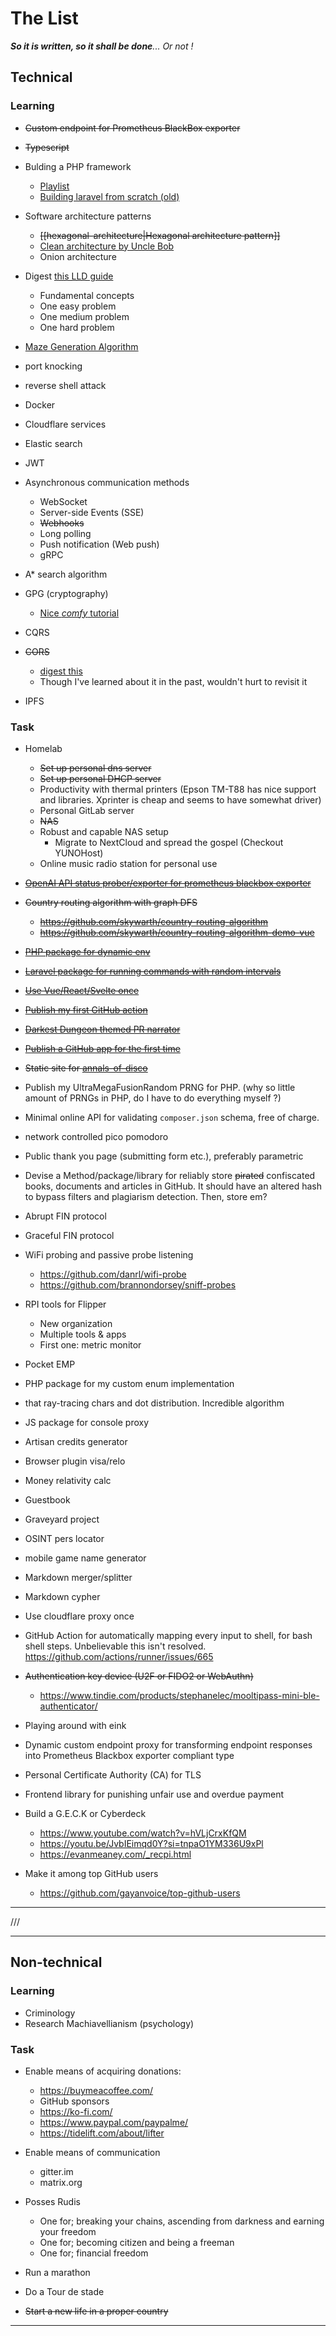 # The List

_**So it is written, so it shall be done**... Or not !_
 
## Technical

### Learning

- ~~Custom endpoint for Prometheus BlackBox exporter~~
- ~~Typescript~~
- Bulding a PHP framework
	- [Playlist](https://www.youtube.com/playlist?list=PLLQuc_7jk__Uk_QnJMPndbdKECcTEwTA1)
	- [Building laravel from scratch (old)](https://www.youtube.com/watch?v=EU7PRmCpx-0&list=PLillGF-RfqbYhQsN5WMXy6VsDMKGadrJ-)
- Software architecture patterns
	- ~~[[hexagonal-architecture|Hexagonal architecture pattern]]~~
	- [Clean architecture by Uncle Bob](https://blog.cleancoder.com/uncle-bob/2012/08/13/the-clean-architecture.html)
	- Onion architecture
- Digest [this LLD guide](https://github.com/ashishps1/awesome-low-level-design)
	- Fundamental concepts
	- One easy problem
	- One medium problem
	- One hard problem
- [Maze Generation Algorithm](https://en.wikipedia.org/wiki/Maze_generation_algorithm)
- port knocking
- reverse shell attack
- Docker
- Cloudflare services
- Elastic search
- JWT

- Asynchronous communication methods
    - WebSocket
    - Server-side Events (SSE)
    - ~~Webhooks~~
    - Long polling
    - Push notification (Web push)
    - gRPC

- A* search algorithm
- GPG (cryptography)
	- [Nice *comfy* tutorial](https://www.youtube.com/watch?v=eLKOIjNFwVs)
- CQRS
- ~~CORS~~
	- [digest this](https://itnext.io/understanding-cors-4157bf640e11)
  - Though I've learned about it in the past, wouldn't hurt to revisit it
- IPFS

### Task

- Homelab
	-  ~~Set up personal dns server~~
	-  ~~Set up personal DHCP server~~
	- Productivity with thermal printers (Epson TM-T88 has nice support and libraries. Xprinter is cheap and seems to have somewhat driver)
	- Personal GitLab server
	- ~~NAS~~
	- Robust and capable NAS setup
		- Migrate to NextCloud and spread the gospel (Checkout YUNOHost)
	- Online music radio station for personal use

- ~~[OpenAI API status prober/exporter for prometheus blackbox exporter](https://github.com/skywarth/openai-api-status-prober)~~
- ~~Country routing algorithm with graph DFS~~
    - ~~https://github.com/skywarth/country-routing-algorithm~~
    - ~~https://github.com/skywarth/country-routing-algorithm-demo-vue~~
- ~~[PHP package for dynamic env](https://github.com/skywarth/laravel-config-mapper)~~
- ~~[Laravel package for running commands with random intervals](https://github.com/skywarth/chaotic-schedule)~~
- ~~[Use Vue/React/Svelte once](https://github.com/skywarth/country-routing-algorithm-demo-vue)~~
- ~~[Publish my first GitHub action](https://github.com/skywarth/vite-github-pages-deployer)~~
- ~~[Darkest Dungeon themed PR narrator](https://github.com/skywarth/darkest-PR)~~
- ~~[Publish a GitHub app for the first time](https://github.com/marketplace/darkest-pr)~~
- ~~Static site for [annals-of-disco](https://github.com/skywarth/annals-of-disco)~~
- Publish my UltraMegaFusionRandom PRNG for PHP. (why so little amount of PRNGs in PHP, do I have to do everything myself ?)
- Minimal online API for validating `composer.json` schema, free of charge.
- network controlled pico pomodoro
- Public thank you page (submitting form etc.), preferably parametric
- Devise a Method/package/library for reliably store ~~pirated~~ confiscated books, documents and articles in GitHub. It should have an altered hash to bypass filters and plagiarism detection. Then, store em?
- Abrupt FIN protocol
- Graceful FIN protocol
- WiFi probing and passive probe listening
    - https://github.com/danrl/wifi-probe
    - https://github.com/brannondorsey/sniff-probes
- RPI tools for Flipper
	- New organization
	- Multiple tools & apps
	- First one: metric monitor
- Pocket EMP
- PHP package for my custom enum implementation
- that ray-tracing chars and dot distribution. Incredible algorithm
- JS package for console proxy
- Artisan credits generator
- Browser plugin visa/relo
- Money relativity calc
- Guestbook
- Graveyard project
- OSINT pers locator
- mobile game name generator
- Markdown merger/splitter
- Markdown cypher
- Use cloudflare proxy once
- GitHub Action for automatically mapping every input to shell, for bash shell steps. Unbelievable this isn't resolved. https://github.com/actions/runner/issues/665
- ~~Authentication key device (U2F or FIDO2 or WebAuthn)~~
    - https://www.tindie.com/products/stephanelec/mooltipass-mini-ble-authenticator/
- Playing around with eink
- Dynamic custom endpoint proxy for transforming endpoint responses into Prometheus Blackbox exporter compliant type
- Personal Certificate Authority (CA) for TLS
- Frontend library for punishing unfair use and overdue payment
- Build a G.E.C.K or Cyberdeck
  - https://www.youtube.com/watch?v=hVLjCrxKfQM
  - https://youtu.be/JvbIEimqd0Y?si=tnpaO1YM336U9xPl
  - https://evanmeaney.com/_recpi.html

- Make it among top GitHub users
  - https://github.com/gayanvoice/top-github-users

---
///

---


## Non-technical

### Learning

- Criminology
- Research Machiavellianism (psychology)

### Task

- Enable means of acquiring donations:
  - https://buymeacoffee.com/
  - GitHub sponsors
  - https://ko-fi.com/
  - https://www.paypal.com/paypalme/
  - https://tidelift.com/about/lifter

- Enable means of communication
  - gitter.im
  - matrix.org

- Posses Rudis
  - One for; breaking your chains, ascending from darkness and earning your freedom
  - One for; becoming citizen and being a freeman
  - One for; financial freedom

- Run a marathon
- Do a Tour de stade 
- ~~Start a new life in a proper country~~


---

















  






